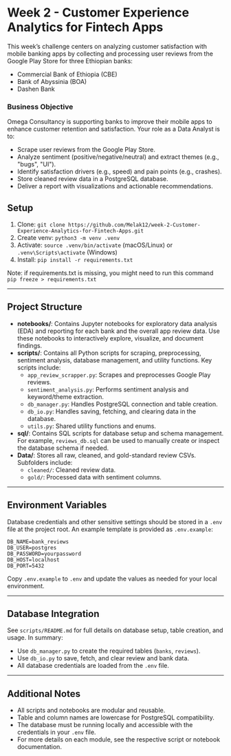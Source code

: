 # Week 2 - Customer Experience Analytics for Fintech Apps
This week’s challenge centers on analyzing customer satisfaction with mobile banking apps by collecting and processing user reviews from the Google Play Store for three Ethiopian banks:

- Commercial Bank of Ethiopia (CBE)
- Bank of Abyssinia (BOA)
- Dashen Bank

### Business Objective
Omega Consultancy is supporting banks to improve their mobile apps to enhance customer retention and satisfaction. Your role as a Data Analyst is to:

- Scrape user reviews from the Google Play Store.
- Analyze sentiment (positive/negative/neutral) and extract themes (e.g., "bugs", "UI").
- Identify satisfaction drivers (e.g., speed) and pain points (e.g., crashes).
- Store cleaned review data in a PostgreSQL database.
- Deliver a report with visualizations and actionable recommendations.

## Setup
1. Clone: `git clone https://github.com/Melak12/week-2-Customer-Experience-Analytics-for-Fintech-Apps.git`
2. Create venv: `python3 -m venv .venv`
3. Activate: `source .venv/bin/activate` (macOS/Linux) or `.venv\Scripts\activate` (Windows)
4. Install: `pip install -r requirements.txt`

Note: if requirements.txt is missing, you might need to run this command
`pip freeze > requirements.txt`

---

## Project Structure

- **notebooks/**: Contains Jupyter notebooks for exploratory data analysis (EDA) and reporting for each bank and the overall app review data. Use these notebooks to interactively explore, visualize, and document findings.
- **scripts/**: Contains all Python scripts for scraping, preprocessing, sentiment analysis, database management, and utility functions. Key scripts include:
  - `app_review_scrapper.py`: Scrapes and preprocesses Google Play reviews.
  - `sentiment_analysis.py`: Performs sentiment analysis and keyword/theme extraction.
  - `db_manager.py`: Handles PostgreSQL connection and table creation.
  - `db_io.py`: Handles saving, fetching, and clearing data in the database.
  - `utils.py`: Shared utility functions and enums.
- **sql/**: Contains SQL scripts for database setup and schema management. For example, `reviews_db.sql` can be used to manually create or inspect the database schema if needed.
- **Data/**: Stores all raw, cleaned, and gold-standard review CSVs. Subfolders include:
  - `cleaned/`: Cleaned review data.
  - `gold/`: Processed data with sentiment columns.

---

## Environment Variables

Database credentials and other sensitive settings should be stored in a `.env` file at the project root. An example template is provided as `.env.example`:

```
DB_NAME=bank_reviews
DB_USER=postgres
DB_PASSWORD=yourpassword
DB_HOST=localhost
DB_PORT=5432
```

Copy `.env.example` to `.env` and update the values as needed for your local environment.

---

## Database Integration

See `scripts/README.md` for full details on database setup, table creation, and usage. In summary:
- Use `db_manager.py` to create the required tables (`banks`, `reviews`).
- Use `db_io.py` to save, fetch, and clear review and bank data.
- All database credentials are loaded from the `.env` file.

---

## Additional Notes
- All scripts and notebooks are modular and reusable.
- Table and column names are lowercase for PostgreSQL compatibility.
- The database must be running locally and accessible with the credentials in your `.env` file.
- For more details on each module, see the respective script or notebook documentation.